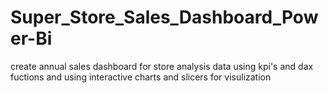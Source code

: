 # Super_Store_Sales_Dashboard_Power-Bi
create annual sales dashboard for store analysis data using kpi's and dax fuctions and using interactive charts and slicers for visulization 
